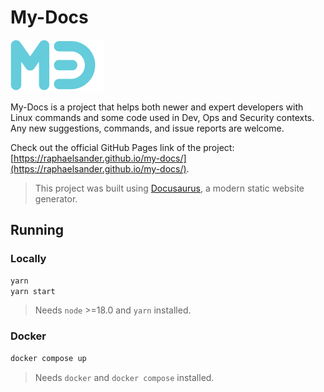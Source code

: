 # My-Docs

![my-docs-logo](static/img/logo.svg)

My-Docs is a project that helps both newer and expert developers with Linux
commands and some code used in Dev, Ops and Security contexts. Any new
suggestions, commands, and issue reports are welcome.

Check out the official GitHub Pages link of the project:
[https://raphaelsander.github.io/my-docs/](https://raphaelsander.github.io/my-docs/).

> This project was built using [Docusaurus](https://docusaurus.io/), a modern
> static website generator.

## Running

### Locally

```bash
yarn
yarn start
```

> Needs `node` >=18.0 and `yarn` installed.

### Docker

```bash
docker compose up
```

> Needs `docker` and `docker compose` installed.
